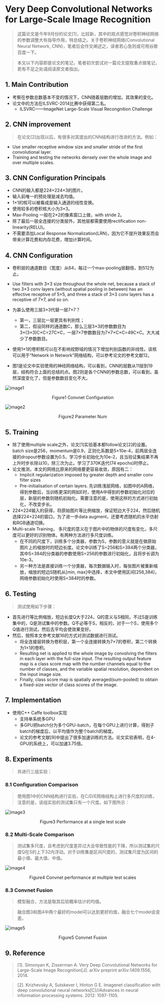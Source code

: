 # Very Deep Convolutional Networks for Large-Scale Image Recognition
> 这篇论文是今年9月份的论文[1]，比较新，其中的观点感觉对卷积神经网络的参数调整大有指导作用，特总结之。关于卷积神经网络(Convolutional Neural Network, CNN)，笔者后会作文阐述之，读者若心急则或可用谷歌百度一下。
> 本文以下内容即是论文的笔记，笔者初次尝试对一篇论文提取重点做笔记，若有不足之处请阅读原文者指出。
## 1. Main Contribution+ 考察在参数总数基本不变的情况下，CNN随着层数的增加，其效果的变化。+ 论文中的方法在ILSVRC-2014比赛中获得第二名。
 	+ ILSVRC——ImageNet Large-Scale Visual Recongnition Challenge
## 2. CNN improvement
> 在论文[2]出现以后，有很多对其提出的CNN结构进行改进的方法。例如：
+ Use smaller receptive window size and smaller stride of the first convolutional layer.+ Training and testing the networks densely over the whole image and over multiple scales.## 3. CNN Configuration Principals
+ CNN的输入都是224×224×3的图片。+ 输入前唯一的预处理是减去均值。+ 1×1的核可以被看成是输入通道的线性变换。+ 使用较多的卷积核大小为3×3。+ Max-Pooling 一般在2×2的像素窗口上做，with stride 2。+ 除了最后一层全连接的分类层外，其他层都需要使用rectification non-linearity(RELU)。+ 不需要添加Local Response Normalization(LRN)，因为它不提升效果反而会带来计算花费和内存花费，增加计算时间。
## 4. CNN Configuration+ 卷积层的通道数目（宽度）从64，每过一个max-pooling层翻倍，到512为止。+ Use filters with 3×3 size throughout the whole net, because a stack of two 3×3 conv layers (without spatial pooling in between) has an effective receptive of 5×5, and three a stack of 3×3 conv layers has a receptive of 7×7, and so on.+ 为甚么使用三层3×3代替一层7×7？ 	+ 第一，三层比一层更具有判别性；	+ 第二，假设同样的通道数C，那么三层3×3的参数数目为3×(3×3)C×C=27C×C，一层7×7参数数目为7×7×C×C=49C×C。大大减少了参数数目。+ 使用1*1的卷积核可以在不影响视野域的情况下增加判别函数的非线性。该核可以用于“Network in Network”网络结构，可以参考论文的参考文献12。
+ 图1是论文中实验使用的神经网络结构，可以看到，CNN的层数从11层到19层，结构符合上面的总结的点。图2则是各个CNN的参数总数，可以看到，虽然深度变化了，但是参数数目变化不大。 
![image1](https://raw.githubusercontent.com/stdcoutzyx/Paper_Read/master/imgs/1-1.png)
<center>Figure1 Convnet Configuration</center>
![image2](https://raw.githubusercontent.com/stdcoutzyx/Paper_Read/master/imgs/1-2.png)
<center>Figure2 Parameter Num</center>
	## 5. Training+ 除了使用multiple scale之外，论文[1]实验基本都follow论文[2]的设置。batch size是256，momentum是0.9，正则化系数是5×10e-4，前两层全连接的dropout参数设置为0.5，学习步长初始化为10e-2，且当验证集结果不再上升时步长除以10，除三次为止。学习了370K迭代(74 epochs)时停止。+ 论文推测，本文的网络比原来的网络要更容易收敛，原因有二：	+ Implicit regularization imposed by greater depth and smaller conv filter sizes		+ Pre-initialisation of certain layers. 先训练浅层网络，如图中的A网络，得到参数后，当训练更深的网如E时，使用A中得到的参数初始化对应的层，新层的参数则随机初始化。需要注意的是，使用这样的方式进行初始化，不改变步长。	+ 224×224输入的获得，将原始图片等比例缩放，保证短边大于224，然后随机选择224×224的窗口，为了进一步data augment，还要考虑随机的水平仿射和RGB通道切换。+ Multi-scale Training， 多尺度的意义在于图片中的物体的尺度有变化，多尺度可以更好的识别物体。有两种方法进行多尺度训练。	+ 在不同的尺度下，训练多个分类器，参数为S，参数的意义就是在做原始图片上的缩放时的短边长度。论文中训练了S=256和S=384两个分类器，其中S=384的分类器的参数使用S=256的参数进行初始化，且将步长调为10e-3。	+ 另一种方法是直接训练一个分类器，每次数据输入时，每张图片被重新缩放，缩放的短边S随机从[min, max]中选择，本文中使用区间[256,384]，网络参数初始化时使用S=384时的参数。
	## 6. Testing> 测试使用如下步骤：
+ 首先进行等比例缩放，短边长度Q大于224，Q的意义与S相同，不过S是训练集中的，Q是测试集中的参数。Q不必等于S，相反的，对于一个S，使用多个Q值进行测试，然后去平均会使效果变好。+ 然后，按照本文参考文献16的方式对测试数据进行测试。	+ 将全连接层转换为卷积层，第一个全连接转换为7×7的卷积，第二个转换为1×1的卷积。	+ Resulting net is applied to the whole image by convolving the filters in each layer with the full-size input. The resulting output feature map is a class score map with the number channels equal to the number of classes, and the variable spatial resolution, dependent on the input image size.	+ Finally, class score map is spatially averaged(sum-pooled) to obtain a fixed-size vector of class scores of the image.
	## 7. Implementation+ 使用C++ Caffe toolbox实现	+ 支持单系统多GPU	+ 多GPU把batch分为多个GPU-batch，在每个GPU上进行计算，得到子batch的梯度后，以平均值作为整个batch的梯度。	+ 论文的参考文献[9]中提出了很多加速训练的方法。论文实验表明，在4-GPU的系统上，可以加速3.75倍。
## 8. Experiments> 共进行三组实验：
### 8.1	Configuration Comparison> 使用图1中的CNN结构进行实验，在C/D/E网络结构上进行多尺度的训练，注意的是，该组实验的测试集只有一个尺度。如下图所示：
![image3](https://raw.githubusercontent.com/stdcoutzyx/Paper_Read/master/imgs/1-3.png) <center>Figure3 Performance at a single test scale</center>
### 8.2	Multi-Scale Comparison> 测试集多尺度，且考虑到尺度差异过大会导致性能的下降，所以测试集的尺度Q在S的上下32内浮动。对于训练集是区间尺度的，测试集尺度为区间的最小值、最大值、中值。![image4](https://raw.githubusercontent.com/stdcoutzyx/Paper_Read/master/imgs/1-4.png)
<center>Figure4 Convnet performance at multiple test scales</center>
### 8.3	Convnet Fusion> 模型融合，方法是取其后验概率估计的均值。
> 融合图3和图4中两个最好的model可以达到更好的值，融合七个model会变差。
![image5](https://raw.githubusercontent.com/stdcoutzyx/Paper_Read/master/imgs/1-5.png)
<center>Figure5 Convnet Fusion</center> ## 9. Reference
> [1]. Simonyan K, Zisserman A. Very Deep Convolutional Networks for Large-Scale Image Recognition[J]. arXiv preprint arXiv:1409.1556, 2014.
> [2]. Krizhevsky A, Sutskever I, Hinton G E. Imagenet classification with deep convolutional neural networks[C]//Advances in neural information processing systems. 2012: 1097-1105.